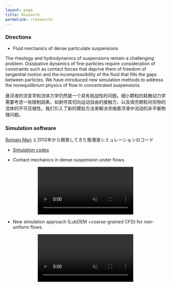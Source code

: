 ```yaml
---
layout: page
title: Research
permalink: /research/
---
```


### Directions

- Fluid mechanics of dense particulate suspensions

The rheology and hydrodynamics of suspensions remain a challenging problem. Dissipative dynamics of fine particles require consideration of constraints such as contact forces that deprive them of freedom of tangential motion and the incompressibility of the fluid that fills the gaps between particles. We have introduced new simulation methods to address the nonequilibrium physics of flow in concentrated suspensions.

悬浮液的流变学和流体力学仍然是一个具有挑战性的问题。细小颗粒的耗散动力学需要考虑一些限制因素，如剥夺其切向运动自由的接触力，以及填充颗粒间空隙的流体的不可压缩性。我们引入了新的模拟方法来解决浓缩悬浮液中流动的非平衡物理问题。



### Simulation software


[Romain Mari](http://rmari.github.io) と2012年から開発してきた懸濁液シミュレーションのコード
- [Simulation codes](https://bitbucket.org/rmari/lf_dem)

- Contact mechanics in dense suspension under flows.

<center>
<video muted autoplay controls>
    <source src="/assets/movie/demo_wall.mov" type="video/mp4">
</video>
</center>


- New simulation approach (LubDEM +coarse-grained CFD) for non-uniform flows. 

<center>
<video muted autoplay controls>
    <source src="/assets/movie/channel.mov" type="video/mp4">
</video>
</center>

